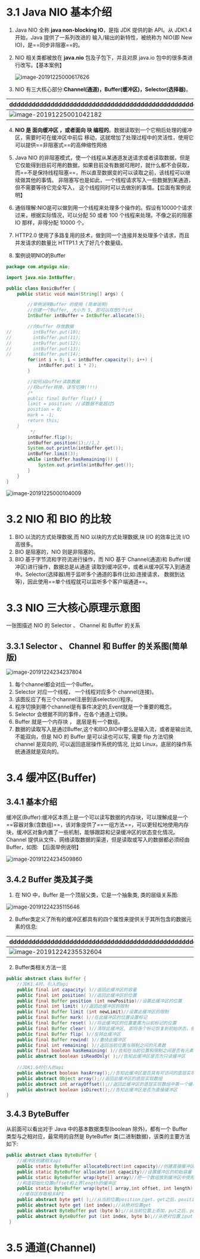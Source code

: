# 3.1 Java NIO 基本介绍



1. Java NIO 全称 **java non-blocking IO**，是指 JDK 提供的新 API。从 JDK1.4 开始，Java 提供了一系列改进的
   输入/输出的新特性，被统称为 NIO(即 New IO)，是==同步非阻塞==的。

2. NIO 相关类都被放在 **java.nio** 包及子包下，并且对原 java.io 包中的很多类进行改写。【基本案例】

   ![image-20191225000617626](images/image-20191225000617626.png)

3. NIO 有三大核心部分:**Channel(通道)，Buffer(缓冲区)，Selector(选择器)**。

| ddddddddddddddddddddddddddddddddddddddddddddddddddddddddddddddddddddddddddddddddddddddddddd | d    |
| ------------------------------------------------------------ | ---- |
| ![image-20191225001042182](images/image-20191225001042182.png) |      |

4. **NIO 是 面向缓冲区 ，或者面向 块 编程的**。数据读取到一个它稍后处理的缓冲区，需要时可在缓冲区中前后 移动，这就增加了处理过程中的灵活性，使用它可以提供==非阻塞式==的高伸缩性网络

5. Java NIO 的非阻塞模式，使一个线程从某通道发送请求或者读取数据，但是它仅能得到目前可用的数据，如果目前没有数据可用时，就什么都不会获取，而==不是保持线程阻塞==，所以直至数据变的可以读取之前，该线程可以继续做其他的事情。 非阻塞写也是如此，一个线程请求写入一些数据到某通道，但不需要等待它完全写入， 这个线程同时可以去做别的事情。【后面有案例说明】

6. 通俗理解:NIO是可以做到用一个线程来处理多个操作的。假设有10000个请求过来，根据实际情况，可以分配 50 或者 100 个线程来处理。不像之前的阻塞 IO 那样，非得分配 10000 个。

7. HTTP2.0 使用了多路复用的技术，做到同一个连接并发处理多个请求，而且并发请求的数量比 HTTP1.1 大了好几个数量级。

8. 案例说明NIO的Buffer

```java
package com.atguigu.nio;

import java.nio.IntBuffer;

public class BasicBuffer {
    public static void main(String[] args) {

        //举例说明Buffer 的使用 (简单说明)
        //创建一个Buffer, 大小为 5, 即可以存放5个int
        IntBuffer intBuffer = IntBuffer.allocate(5);

        //向buffer 存放数据
//        intBuffer.put(10);
//        intBuffer.put(11);
//        intBuffer.put(12);
//        intBuffer.put(13);
//        intBuffer.put(14);
        for(int i = 0; i < intBuffer.capacity(); i++) {
            intBuffer.put( i * 2);
        }

        //如何从buffer读取数据
        //将buffer转换，读写切换(!!!)
        /*
        public final Buffer flip() {
        limit = position; //读数据不能超过5
        position = 0;
        mark = -1;
        return this;
    }
         */
        intBuffer.flip();
        intBuffer.position(1);//1,2
        System.out.println(intBuffer.get());
        intBuffer.limit(3);
        while (intBuffer.hasRemaining()) {
            System.out.println(intBuffer.get());
        }
    }
}
```

![image-20191225000104009](images/image-20191225000104009.png)

# 3.2 NIO 和 BIO 的比较



1. BIO 以流的方式处理数据,而 NIO 以块的方式处理数据,块 I/O 的效率比流 I/O 高很多。
2. BIO 是阻塞的，NIO 则是非阻塞的。
3. BIO 基于字节流和字符流进行操作，而 NIO 基于 Channel(通道)和 Buffer(缓冲区)进行操作，数据总是从通道 读取到缓冲区中，或者从缓冲区写入到通道中。Selector(选择器)用于监听多个通道的事件(比如:连接请求， 数据到达等)，因此使用==单个线程就可以监听多个客户端通道==。



# 3.3 NIO 三大核心原理示意图



一张图描述 NIO 的 Selector 、 Channel 和 Buffer 的关系



## 3.3.1 Selector 、 Channel 和 Buffer 的关系图(简单版)

![image-20191224234237804](images/image-20191224234237804.png)

1. 每个channel都会对应一个Buffer。
2. Selector 对应一个线程， 一个线程对应多个 channel(连接)。
3. 该图反应了有三个channel注册到该selector//程序。
4. 程序切换到哪个channel是有事件决定的,Event就是一个重要的概念。
5. Selector 会根据不同的事件，在各个通道上切换。
6. Buffer 就是一个内存块 ， 底层是有一个数组。
7. 数据的读取写入是通过Buffer,这个和BIO,BIO中要么是输入流，或者是输出流, 不能双向，但是 NIO 的 Buffer 是可以读也可以写, 需要 flip 方法切换 channel 是双向的, 可以返回底层操作系统的情况, 比如 Linux，底层的操作系统通道就是双向的。



# 3.4 缓冲区(Buffer)

## 3.4.1 基本介绍



缓冲区(Buffer):缓冲区本质上是一个可以读写数据的内存块，可以理解成是一个==容器对象(含数组)==，该对象提供了==一组方法==，可以更轻松地使用内存块，缓冲区对象内置了一些机制，能够跟踪和记录缓冲区的状态变化情况。Channel 提供从文件、网络读取数据的渠道，但是读取或写入的数据都必须经由 Buffer，如图: 【后面举例说明】

![image-20191224234509860](images/image-20191224234509860.png)



## 3.4.2 Buffer 类及其子类



1. 在 NIO 中，Buffer 是一个顶层父类，它是一个抽象类, 类的层级关系图:

![image-20191224235115646](images/image-20191224235115646.png)

2. Buffer类定义了所有的缓冲区都具有的四个属性来提供关于其所包含的数据元素的信息:

| dddddddddddddddddddddddddddddddddddddddddddddddddddddddddddddddddddddddddddddddddddddddddddddddddddddddddddddddddd | d    |
| ------------------------------------------------------------ | ---- |
| ![image-20191224235532604](images/image-20191224235532604.png) |      |



2. Buffer类相关方法一览

```java
public abstract class Buffer {
    //JDK1.4时，引入的api
    public final int capacity( )//返回此缓冲区的容量
    public final int position( )//返回此缓冲区的位置
    public final Buffer position (int newPositio)//设置此缓冲区的位置
    public final int limit( )//返回此缓冲区的限制
    public final Buffer limit (int newLimit)//设置此缓冲区的限制
    public final Buffer mark( )//在此缓冲区的位置设置标记
    public final Buffer reset( )//将此缓冲区的位置重置为以前标记的位置
    public final Buffer clear( )//清除此缓冲区, 即将各个标记恢复到初始状态，但是数据并没有真正擦除, 后面操作会覆盖
    public final Buffer flip( )//反转此缓冲区
    public final Buffer rewind( )//重绕此缓冲区
    public final int remaining( )//返回当前位置与限制之间的元素数
    public final boolean hasRemaining( )//告知在当前位置和限制之间是否有元素
    public abstract boolean isReadOnly( );//告知此缓冲区是否为只读缓冲区
 
    //JDK1.6时引入的api
    public abstract boolean hasArray();//告知此缓冲区是否具有可访问的底层实现数组
    public abstract Object array();//返回此缓冲区的底层实现数组
    public abstract int arrayOffset();//返回此缓冲区的底层实现数组中第一个缓冲区元素的偏移量
    public abstract boolean isDirect();//告知此缓冲区是否为直接缓冲区
}
```



## 3.4.3  ByteBuffer



从前面可以看出对于 Java 中的基本数据类型(boolean 除外)，都有一个 Buffer 类型与之相对应，最常用的自然是 ByteBuffer 类(二进制数据)，该类的主要方法如下:

```java
public abstract class ByteBuffer {
    //缓冲区创建相关api
    public static ByteBuffer allocateDirect(int capacity)//创建直接缓冲区
    public static ByteBuffer allocate(int capacity)//设置缓冲区的初始容量
    public static ByteBuffer wrap(byte[] array)//把一个数组放到缓冲区中使用
    //构造初始化位置offset和上界length的缓冲区
    public static ByteBuffer wrap(byte[] array,int offset, int length)
     //缓存区存取相关API
    public abstract byte get( );//从当前位置position上get，get之后，position会自动+1
    public abstract byte get (int index);//从绝对位置get
    public abstract ByteBuffer put (byte b);//从当前位置上添加，put之后，position会自动+1
    public abstract ByteBuffer put (int index, byte b);//从绝对位置上put
 }
```



# 3.5 通道(Channel)